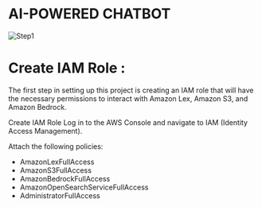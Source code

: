 # AI-POWERED CHATBOT
![Step1]()
# Create IAM Role : 
The first step in setting up this project is creating an IAM role that will have the necessary permissions to interact with Amazon Lex, Amazon S3, and Amazon Bedrock.

Create IAM Role 
Log in to the AWS Console and navigate to IAM (Identity Access Management).

Attach the following policies:
- AmazonLexFullAccess
- AmazonS3FullAccess
- AmazonBedrockFullAccess
- AmazonOpenSearchServiceFullAccess
- AdministratorFullAccess

